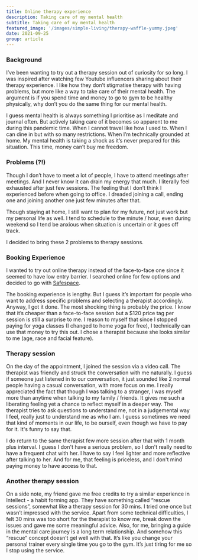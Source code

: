 ```yaml
---
title: Online therapy experience
description: Taking care of my mental health
subtitle: Taking care of my mental health
featured_image: '/images/simple-living/therapy-waffle-yummy.jpeg'
date: 2021-09-25
group: article
---
```


### Background

I’ve been wanting to try out a therapy session out of curiosity for so long. I was inspired after watching few Youtube influencers sharing  about their therapy experience. I like how they don’t stigmatise therapy with having problems, but more like a way to take care of their mental health. The argument is if you spend time and money to go to gym to be healthy physically, why don’t you do the same thing for our mental health.

I guess mental health is always something I prioritise as I meditate and journal often. But actively taking care of it becomes so apparent to me during this pandemic time. When I cannot travel like how I used to. When I can dine in but with so many restrictions. When I’m technically grounded at home. My mental health is taking a shock as it’s never prepared for this situation. This time, money can’t buy me freedom.

### Problems (?!)

Though I don’t have to meet a lot of people, I have to attend meetings after meetings. And I never know it can drain my energy that much. I literally feel exhausted after just few sessions. The feeling that I don’t think I experienced before when going to office. I dreaded joining a call, ending one and joining another one just few minutes after that.

Though staying at home, I still want to plan for my future, not just work but my personal life as well. I tend to schedule to the minute / hour, even during weekend so I tend be anxious when situation is uncertain or it goes off track.

I decided to bring these 2 problems to therapy sessions.

### Booking Experience

I wanted to try out online therapy instead of the face-to-face one since it seemed to have low entry barrier. I searched online for few options and decided to go with [Safespace](https://safespace.sg/).

The booking experience is lengthy. But I guess it’s important for people who want to address specific problems and selecting a therapist accordingly. Anyway, I got it done. The most shocking thing is probably the price. I know that it’s cheaper than a face-to-face session but a $120 price tag per session is still a surprise to me. I reason to myself that since I stopped paying for yoga classes (I changed to home yoga for free), I technically can use that money to try this out. I chose a therapist because she looks similar to me (age, race and facial feature).

### Therapy session

On the day of the appointment, I joined the session via a video call. The therapist was friendly and struck the conversation with me naturally. I guess if someone just listened in to our conversation, it just sounded like 2 normal people having a casual conversation, with more focus on me. I really appreciated the fact that though I was talking to a stranger, I was myself more than anytime when talking to my family / friends. It gives me such a liberating feeling yet a chance to reflect myself in a deeper way. The therapist tries to ask questions to understand me, not in a judgemental way I feel, really just to understand me as who I am. I guess sometimes we need that kind of moments in our life, to be ourself, even though we have to pay for it. It's funny to say that.

I do return to the same therapist few more session after that with 1 month plus interval. I guess I don't have a serious problem, so I don't really need to have a frequent chat with her. I have to say I feel lighter and more reflective after talking to her. And for me, that feeling is priceless, and I don't mind paying money to have access to that.

### Another therapy session

On a side note, my friend gave me free credits to try a similar experience in Intellect - a habit forming app. They have something called “rescue sessions”, somewhat like a therapy session for 30 mins. I tried one once but wasn’t impressed with the service. Apart from some technical difficulties, I felt 30 mins was too short for the therapist to know me, break down the issues and gave me some meaningful advice. Also, for me, bringing a guide in the mental care journey is a long term relationship. And somehow this “rescue” concept doesn’t gel well with that. It’s like you change your personal trainer every single time you go to the gym. It’s just tiring for me so I stop using the service.
